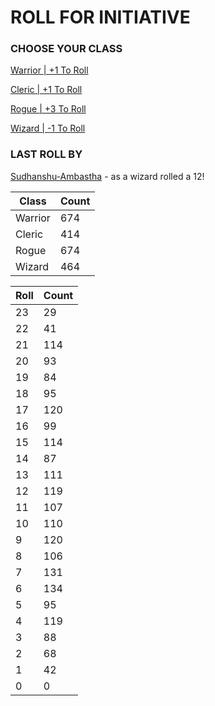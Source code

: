# ROLL FOR INITIATIVE
### CHOOSE YOUR CLASS

[Warrior | +1 To Roll](https://github.com/benjaminsampica/benjaminsampica/issues/new?title=roll%7Cwarrior&body=Just+click+%27Submit+new+issue%27.)

[Cleric | +1 To Roll](https://github.com/benjaminsampica/benjaminsampica/issues/new?title=roll%7Ccleric&body=Just+click+%27Submit+new+issue%27.)

[Rogue | +3 To Roll](https://github.com/benjaminsampica/benjaminsampica/issues/new?title=roll%7Crogue&body=Just+click+%27Submit+new+issue%27.)

[Wizard | -1 To Roll](https://github.com/benjaminsampica/benjaminsampica/issues/new?title=roll%7Cwizard&body=Just+click+%27Submit+new+issue%27.)
### LAST ROLL BY
[Sudhanshu-Ambastha](https://www.github.com/Sudhanshu-Ambastha) - as a wizard rolled a 12!

|Class|Count|
|-|-|
|Warrior|674|
|Cleric|414|
|Rogue|674|
|Wizard|464|

|Roll|Count|
|-|-|
|23|29
|22|41
|21|114
|20|93
|19|84
|18|95
|17|120
|16|99
|15|114
|14|87
|13|111
|12|119
|11|107
|10|110
|9|120
|8|106
|7|131
|6|134
|5|95
|4|119
|3|88
|2|68
|1|42
|0|0
